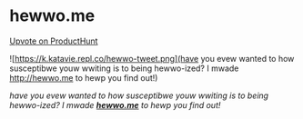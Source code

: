 # hewwo.me

[Upvote on ProductHunt](https://www.producthunt.com/posts/hewwo-me)

![https://k.katavie.repl.co/hewwo-tweet.png](have you evew wanted to how susceptibwe youw wwiting is to being hewwo-ized? I mwade http://hewwo.me to hewp you find out!)

*have you evew wanted to how susceptibwe youw wwiting is to being hewwo-ized? I mwade **[hewwo.me](https://hewwo.me)** to hewp you find out!*
